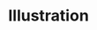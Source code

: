 ---
title: Illustration
crosslinks:
- IDAP
- travel
- armenia
- learnart
- nostalgia
- ArtBuddy
- TheSimpsons
- SketchDaily
- Infographics
- causeWhyNotMate
- HailCorporate
- redditgetsdrawn
- forhire
- museum
- TheHuntingOfTheSnark
- Owls
- ImaginaryAliens
- rapperadayproject
- Art
---